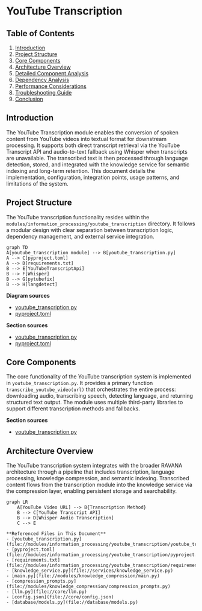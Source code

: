 # YouTube Transcription



## Table of Contents
1. [Introduction](#introduction)
2. [Project Structure](#project-structure)
3. [Core Components](#core-components)
4. [Architecture Overview](#architecture-overview)
5. [Detailed Component Analysis](#detailed-component-analysis)
6. [Dependency Analysis](#dependency-analysis)
7. [Performance Considerations](#performance-considerations)
8. [Troubleshooting Guide](#troubleshooting-guide)
9. [Conclusion](#conclusion)

## Introduction
The YouTube Transcription module enables the conversion of spoken content from YouTube videos into textual format for downstream processing. It supports both direct transcript retrieval via the YouTube Transcript API and audio-to-text fallback using Whisper when transcripts are unavailable. The transcribed text is then processed through language detection, stored, and integrated with the knowledge service for semantic indexing and long-term retention. This document details the implementation, configuration, integration points, usage patterns, and limitations of the system.

## Project Structure
The YouTube transcription functionality resides within the `modules/information_processing/youtube_transcription` directory. It follows a modular design with clear separation between transcription logic, dependency management, and external service integration.

```mermaid
graph TD
A[youtube_transcription module] --> B[youtube_transcription.py]
A --> C[pyproject.toml]
A --> D[requirements.txt]
B --> E[YouTubeTranscriptApi]
B --> F[Whisper]
B --> G[pytubefix]
B --> H[langdetect]
```

**Diagram sources**
- [youtube_transcription.py](file://modules/information_processing/youtube_transcription/youtube_transcription.py)
- [pyproject.toml](file://modules/information_processing/youtube_transcription/pyproject.toml)

**Section sources**
- [youtube_transcription.py](file://modules/information_processing/youtube_transcription/youtube_transcription.py#L1-L60)
- [pyproject.toml](file://modules/information_processing/youtube_transcription/pyproject.toml#L1-L15)

## Core Components
The core functionality of the YouTube transcription system is implemented in `youtube_transcription.py`. It provides a primary function `transcribe_youtube_video(url)` that orchestrates the entire process: downloading audio, transcribing speech, detecting language, and returning structured text output. The module uses multiple third-party libraries to support different transcription methods and fallbacks.

**Section sources**
- [youtube_transcription.py](file://modules/information_processing/youtube_transcription/youtube_transcription.py#L1-L60)

## Architecture Overview
The YouTube transcription system integrates with the broader RAVANA architecture through a pipeline that includes transcription, language processing, knowledge compression, and semantic indexing. Transcribed content flows from the transcription module into the knowledge service via the compression layer, enabling persistent storage and searchability.

```mermaid
graph LR
    A[YouTube Video URL] --> B{Transcription Method}
    B --> C[YouTube Transcript API]
    B --> D[Whisper Audio Transcription]
    C --> E

**Referenced Files in This Document**   
- [youtube_transcription.py](file://modules/information_processing/youtube_transcription/youtube_transcription.py)
- [pyproject.toml](file://modules/information_processing/youtube_transcription/pyproject.toml)
- [requirements.txt](file://modules/information_processing/youtube_transcription/requirements.txt)
- [knowledge_service.py](file://services/knowledge_service.py)
- [main.py](file://modules/knowledge_compression/main.py)
- [compression_prompts.py](file://modules/knowledge_compression/compression_prompts.py)
- [llm.py](file://core/llm.py)
- [config.json](file://core/config.json)
- [database/models.py](file://database/models.py)
